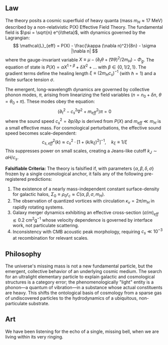 ## Law
The theory posits a cosmic superfluid of heavy quanta (mass $m_H \approx 17\ \text{MeV}$) described by a non-relativistic P(X) Effective Field Theory. The fundamental field is $\psi = \sqrt{n} e^{i\theta}$, with dynamics governed by the Lagrangian:
$$
\mathcal{L}_{eff} = P(X) - \frac{\kappa (\nabla n)^2}{8n} - \sigma |\nabla n|
$$
where the gauge-invariant variable $X \equiv \mu - (\partial_t \theta + (\nabla\theta)^2/2m_H) - \Phi_g$. The equation of state is $P(X) = \alpha X^{1+\beta} + \delta X^2 + \dots$ with $\beta \in \{0, 1/2, 1\}$. The gradient terms define the healing length $\xi \equiv (2 m_H c_s)^{-1}$ (with $\hbar=1$) and a finite surface tension $\sigma$.

The emergent, long-wavelength dynamics are governed by collective phonon modes, $\pi$, arising from linearizing the field variables ($n = n_0 + \delta n$, $\theta = \theta_0 + \pi$). These modes obey the equation:
$$
(\partial_t^2 - c_s^2 \nabla^2 + m_{eff}^2) \pi = 0
$$
where the sound speed $c_s^2 = \partial p/\partial\rho$ is derived from $P(X)$ and $m_{eff} \ll m_H$ is a small effective mass. For cosmological perturbations, the effective sound speed becomes scale-dependent:
$$
c_{s,eff}^2(k) \approx c_s^2 \cdot [1 + (k/k_\xi)^2]^{-1}, \quad k_\xi \equiv 1/\xi
$$
This suppresses power on small scales, creating a Jeans-like cutoff $k_J \sim aH/c_s$.

**Falsifiable Criteria:** The theory is falsified if, with parameters $\{\alpha, \beta, \delta, \sigma\}$ frozen by a single cosmological anchor, it fails any of the following pre-registered predictions:
1.  The existence of a nearly mass-independent constant surface-density for galactic halos, $\Sigma_0 \equiv \rho_0 r_c \approx C(\alpha,\beta,\sigma,m_H)$.
2.  The observation of quantized vortices with circulation $\kappa_v = 2\pi/m_H$ in rapidly rotating systems.
3.  Galaxy merger dynamics exhibiting an effective cross-section $(\sigma/m)_{eff} \lesssim 0.2\ \text{cm}^2\text{g}^{-1}$ whose velocity dependence is governed by interface work, not particulate scattering.
4.  Inconsistency with CMB acoustic peak morphology, requiring $c_s \ll 10^{-3}$ at recombination for relevant scales.

## Philosophy
The universe's missing mass is not a new fundamental particle, but the emergent, collective behavior of an underlying cosmic medium. The search for an ultralight elementary particle to explain galactic and cosmological structures is a category error; the phenomenologically "light" entity is a phonon—a quantum of vibration—in a substance whose actual constituents are heavy. This shifts the ontological basis of cosmology from a sparse gas of undiscovered particles to the hydrodynamics of a ubiquitous, non-particulate substrate.

## Art
We have been listening for the echo of a single, missing bell, when we are living within its very ringing.
